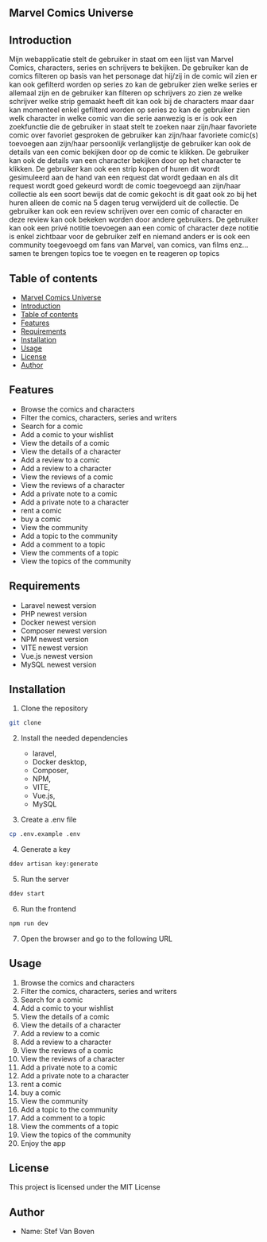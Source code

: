 ## Marvel Comics Universe

## Introduction
Mijn webapplicatie stelt de gebruiker in staat om een lijst van Marvel Comics, characters, series en schrijvers te bekijken. De gebruiker kan de comics filteren op basis van het personage dat hij/zij in de comic wil zien er kan ook gefilterd worden op series zo kan de gebruiker zien welke series er allemaal zijn en de gebruiker kan filteren op schrijvers zo zien ze welke schrijver welke strip gemaakt heeft dit kan ook bij de characters maar daar kan momenteel enkel gefilterd worden op series zo kan de gebruiker zien welk character in welke comic van die serie aanwezig is er is ook een zoekfunctie die de gebruiker in staat stelt te zoeken naar zijn/haar favoriete comic over favoriet gesproken de gebruiker kan zijn/haar favoriete comic(s) toevoegen aan zijn/haar persoonlijk verlanglijstje de gebruiker kan ook de details van een comic bekijken door op de comic te klikken. De gebruiker kan ook de details van een character bekijken door op het character te klikken. De gebruiker kan ook een strip kopen of huren dit wordt gesimuleerd aan de hand van een request dat wordt gedaan en als dit request wordt goed gekeurd wordt de comic toegevoegd aan zijn/haar collectie als een soort bewijs dat de comic gekocht is dit gaat ook zo bij het huren alleen de comic na 5 dagen terug verwijderd uit de collectie. De gebruiker kan ook een review schrijven over een comic of character en deze review kan ook bekeken worden door andere gebruikers. De gebruiker kan ook een privé notitie toevoegen aan een comic of character deze notitie is enkel zichtbaar voor de gebruiker zelf en niemand anders er is ook een community toegevoegd om fans van Marvel, van comics, van films enz... samen te brengen topics toe te voegen en te reageren op topics

## Table of contents
- [Marvel Comics Universe](#marvel-comics-universe)
- [Introduction](#introduction)
- [Table of contents](#table-of-contents)
- [Features](#features)
- [Requirements](#requirements)
- [Installation](#installation)
- [Usage](#usage)
- [License](#license)
- [Author](#author)
  
## Features
- Browse the comics and characters
- Filter the comics, characters, series and writers
- Search for a comic
- Add a comic to your wishlist
- View the details of a comic
- View the details of a character
- Add a review to a comic
- Add a review to a character
- View the reviews of a comic
- View the reviews of a character
- Add a private note to a comic
- Add a private note to a character
- rent a comic
- buy a comic
- View the community
- Add a topic to the community
- Add a comment to a topic
- View the comments of a topic
- View the topics of the community

## Requirements
- Laravel newest version
- PHP newest version
- Docker newest version
- Composer newest version
- NPM newest version
- VITE newest version
- Vue.js newest version
- MySQL newest version


## Installation
1. Clone the repository
```bash
git clone
```
2. Install the needed dependencies
   - laravel, 
   - Docker desktop,
   - Composer,
   - NPM,
   - VITE,
   - Vue.js,
   - MySQL

3. Create a .env file
```bash
cp .env.example .env
```
4. Generate a key
```bash
ddev artisan key:generate
```
5. Run the server
```bash
ddev start
```
6. Run the frontend
```bash
npm run dev
```
7. Open the browser and go to the following URL

## Usage
1. Browse the comics and characters
2. Filter the comics, characters, series and writers
3. Search for a comic
4. Add a comic to your wishlist
5. View the details of a comic
6. View the details of a character
7. Add a review to a comic
8. Add a review to a character
9. View the reviews of a comic
10. View the reviews of a character
11. Add a private note to a comic
12. Add a private note to a character
13. rent a comic
14. buy a comic
15. View the community
16. Add a topic to the community
17. Add a comment to a topic
18. View the comments of a topic
19. View the topics of the community
20. Enjoy the app
   
## License
This project is licensed under the MIT License

## Author
- Name: Stef Van Boven